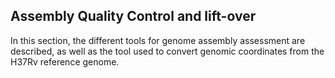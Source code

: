 ## Assembly Quality Control and lift-over


In this section, the different tools for genome assembly assessment are described, as well as the tool used to convert genomic coordinates from the H37Rv reference genome.
